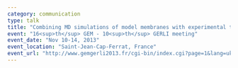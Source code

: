 ```yaml
---
category: communication
type: talk
title: "Combining MD simulations of model membranes with experimental techniques? FATSLiM"
event: "16<sup>th</sup> GEM - 10<sup>th</sup> GERLI meeting"
event_date: "Nov 10-14, 2013"
event_location: "Saint-Jean-Cap-Ferrat, France"
event_url: "http://www.gemgerli2013.fr/cgi-bin/index.cgi?page=1&lang=uk"
---
```


